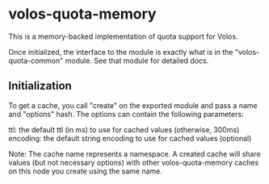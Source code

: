 # volos-quota-memory

This is a memory-backed implementation of quota support for Volos.

Once initialized, the interface to the module is exactly what is in the "volos-quota-common" module. See
that module for detailed docs.

## Initialization

To get a cache, you call "create" on the exported module and pass a name and "options" hash.
The options can contain the following parameters:

 ttl:      the default ttl (in ms) to use for cached values (otherwise, 300ms)
 encoding: the default string encoding to use for cached values (optional)

Note: The cache name represents a namespace. A created cache will share values (but not necessary options)
with other volos-quota-memory caches on this node you create using the same name.
